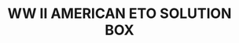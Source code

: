 ---
title: "WW II AMERICAN ETO SOLUTION BOX"
price: "TBA"
desc: "Opis nije dostupan"
img_path: "/assets/img/A.MIG-7700.jpg"
brand: AMMO
available: true
cat: "tools"
subcat: "SOLUTION BOX"
subsubcat: "SS"
---